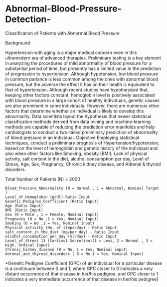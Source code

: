 # Abnormal-Blood-Pressure-Detection-

Classification of Patients with Abnormal Blood Pressure

Background

Hypertension with aging is a major medical concern even in this ultramodern era of advanced therapies. Preliminary
testing is a key element in analyzing the procedures of mild abnormality of blood pressure for a substantial period of
time, but presently has a limited value in the prediction of progression to hypertension. Although hypotension, low
blood pressure in common parlance is less common among the ones with abnormal blood pressure, but the adverse
the effect it has on their health is equivalent to that of hypertension.
Although recent studies have hypothesized that, keeping other factors constant, hemoglobin level is positively
associated with blood pressure in a large cohort of healthy individuals, genetic causes are also prominent in some
individuals. However, there are numerous other factors that determine whether an individual is likely to develop this
abnormality.
Data scientists layout the hypothesis that newer statistical classification methods derived from data mining and
machine-learning methods are capable of reducing the prediction error manifolds and help cardiologists to conduct a
two-tailed preliminary prediction of abnormality of blood pressure in an individual.
Objective
Employing statistical techniques, conduct a preliminary prognosis of Hypertension/hypotension, based on the level of
hemoglobin and genetic history of the individual and also when other factors like Smoking, obesity (BMI), Lack of physical activity, salt content in the diet, alcohol consumption per day, Level of Stress, Age, Sex, Pregnancy, Chronic kidney disease, and Adrenal & thyroid disorders.

Total Number of Patients (N) = 2000

    Blood_Pressure_Abnormality (0 = Normal , 1 = Abnormal, Nominal Target )
    Level_of_Hemoglobin (g/dl) Ratio Input
    Genetic_Pedigree_Coefficient (Ratio Input)
    Age (Ratio Input)
    BMI (Ratio Input)
    Sex (0 = Male , 1 = Female, Nominal Input)
    Pregnancy (0 = No ,1 = Yes, Nominal Input)
    Smoking (0 = No ,1 = Yes, Nominal Input)
    Physical activity (No. of steps/day) - Ratio Input
    salt_content_in_the_diet (mg/per day) - Ratio Input
    alcohol_consumption_per_day (ml/day) - Ratio Input
    Level_of_Stress 13 (Cortisol Secretion)(1 = Less, 2 = Normal , 3 = High, Ordinal Input)
    Chronic_kidney_disease (0 = No, 1 = Yes, Nominal input)
    Adrenal_and_thyroid_disorders ( 0 = No,1 = Yes, Nominal Input)

*Genetic Pedigree Coefficient (GPC) of an individual for a particular disease is a continuum between 0 and 1, where
GPC closer to 0 indicates a very distant occurrence of that disease in her/his pedigree, and
GPC closer to 1 indicates a very immediate occurrence of that disease in her/his pedigree]
